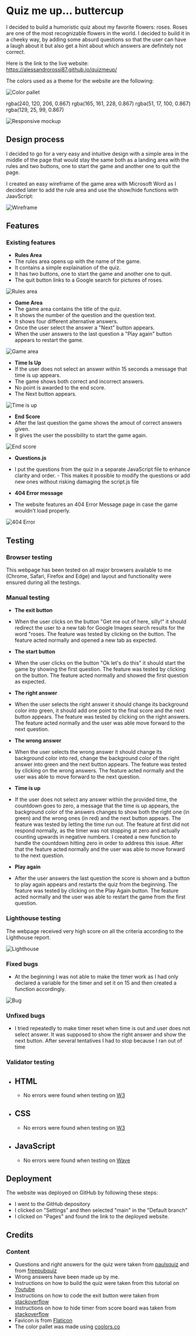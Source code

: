# Quiz me up... buttercup

I decided to build a humoristic quiz about my favorite flowers: roses. Roses are one of the most recognizable flowers in the world. I decided to build it in a cheeky way, by adding some absurd questions so that the user can have a laugh about it but also get a hint about which answers are definitely not correct.

Here is the link to the live website: <https://alessandrorossi87.github.io/quizmeup/>

The colors used as a theme for the website are the following:

![Color pallet](https://github.com/AlessandroRossi87/quizmeup/blob/main/assets/images/colors.png)

rgba(240, 120, 206, 0.867)
rgba(165, 161, 228, 0.867)
rgba(51, 17, 100, 0.867)
rgba(129, 25, 99, 0.867)

![Responsive mockup](https://github.com/AlessandroRossi87/quizmeup/blob/main/assets/images/mockup.png)

## Design process

I decided to go for a very easy and intuitive design with a simple area in the middle of the page that would stay the same both as a landing area with the rules and two buttons, one to start the game and another one to quit the page.

I created an easy wireframe of the game area with Microsoft Word as I decided later to add the rule area and use the show/hide functions with JaavScript:

![Wireframe](https://github.com/AlessandroRossi87/quizmeup/blob/main/assets/images/wireframe.png)

## Features

### Existing features

- **Rules Area**
- The rules area opens up with the name of the game.
- It contains a simple explaination of the quiz.
- It has two buttons, one to start the game and another one to quit.
- The quit button links to a Google search for pictures of roses.

![Rules area](https://github.com/AlessandroRossi87/quizmeup/blob/main/assets/images/rulearea.png)

- **Game Area**
- The game area contains the title of the quiz.
- It shows the number of the question and the question text.
- It shows four different alternative answers.
- Once the user select the answer a "Next" button appears.
- When the user answers to the last question a "Play again" button appears to restart the game.

![Game area](https://github.com/AlessandroRossi87/quizmeup/blob/main/assets/images/gamearea.png)

- **Time Is Up**
- If the user does not select an answer within 15 seconds a message that time is up appears.
- The game shows both correct and incorrect answers.
- No point is awarded to the end score.
- The Next button appears.

![Time is up](https://github.com/AlessandroRossi87/quizmeup/blob/main/assets/images/timeisup.png)

- **End Score**
- After the last question the game shows the amout of correct answers given.
- It gives the user the possibility to start the game again.

![End score](https://github.com/AlessandroRossi87/quizmeup/blob/main/assets/images/endscore.png)

- **Questions.js**
- I put the questions from the quiz in a separate JavaScript file to enhance clarity and order. - This makes it possible to modify the questions or add new ones without risking damaging the script.js file

- **404 Error message**
- The website features an 404 Error Message page in case the game wouldn't load properly.

![404 Error](https://github.com/AlessandroRossi87/quizmeup/blob/main/assets/images/404error.png)

## Testing

### Browser testing

This webpage has been tested on all major browsers available to me (Chrome, Safari, Firefox and Edge) and layout and functionality were ensured during all the testings.

### Manual testing

- **The exit button**
- When the user clicks on the button "Get me out of here, silly!" it should redirect the user to a new tab for Google Images search results for the word "roses. The feature was tested by clicking on the button. The feature acted normally and opened a new tab as expected.

- **The start button**
- When the user clicks on the button "Ok let's do this" it should start the game by showing the first question. The feature was tested by clicking on the button. The feature acted normally and showed the first question as expected.
  
- **The right answer**
- When the user selects the right answer it should change its background color into green, it should add one point to the final score and the next button appears. The feature was tested by clicking on the right answers. The feature acted normally and the user was able move forward to the next question.

- **The wrong answer**
- When the user selects the wrong answer it should change its background color into red, change the background color of the right answer into green and the next button appears. The feature was tested by clicking on the wrong answers. The feature acted normally and the user was able to move forward to the next question.

- **Time is up**
- If the user does not select any answer within the provided time, the countdown goes to zero, a message that the time is up appears, the background color of the answers changes to show both the right one (in green) and the wrong ones (in red) and the next button appears. The feature was tested by letting the time run out. The feature at first did not respond normally, as the timer was not stopping at zero and actually counting upwards in negative numbers. I created a new function to handle the countdown hitting zero in order to address this issue. After that the feature acted normally and the user was able to move forward to the next question.

- **Play again**
- After the user answers the last question the score is shown and a button to play again appears and restarts the quiz from the beginning. The feature was tested by clicking on the Play Again button. The feature acted normally and the user was able to restart the game from the first question.

### Lighthouse testing

The webpage received very high score on all the criteria according to the Lighthouse report.

![Lighthouse](https://github.com/AlessandroRossi87/quizmeup/blob/main/assets/images/lighthouse.png)

### Fixed bugs
- At the beginning I was not able to make the timer work as I had only declared a variable for the timer and set it on 15 and then created a function accordingly.
 
![Bug](https://github.com/AlessandroRossi87/quizmeup/blob/main/assets/images/timerbug.png)

### Unfixed bugs
- I tried repeatedly to make timer reset when time is out and user does not select answer. It was supposed to show the right answer and show the next button. After several tentatives I had to stop because I ran out of time

### Validator testing

- ## HTML
  - No errors were found when testing on [W3](https://validator.w3.org/nu/?doc=https%3A%2F%2Falessandrorossi87.github.io%2Fquizmeup%2F)

- ## CSS
  - No errors were found when testing on [W3](https://jigsaw.w3.org/css-validator/validator?uri=https%3A%2F%2Falessandrorossi87.github.io%2Fquizmeup%2F&profile=css3svg&usermedium=all&warning=1&vextwarning=&lang=en)

- ## JavaScript
  - No errors were found when testing on [Wave](https://wave.webaim.org/report#/https://alessandrorossi87.github.io/quizmeup/)

## Deployment

The website was deployed on GitHub by following these steps:

- I went to the GitHub depository
- I clicked on "Settings" and then selected "main" in the "Default branch"
- I clicked on "Pages" and found the link to the deployed website.

## Credits

### Content

- Questions and right answers for the quiz were taken from [paulsquiz](https://www.paulsquiz.com/other-quizzes-mainmenu-161/202-free-quiz-questions/27-other-trivia-quizzes/2140-roses-quiz-1) and from [freepubquiz](http://www.freepubquiz.co.uk/roses-quiz.html)
- Wrong answers have been made up by me.
- Instructions on how to build the quiz were taken from this tutorial on [Youtube](https://www.youtube.com/watch?v=PBcqGxrr9g8)
- Instructions on how to code the exit button were taken from [stackoverflow](https://stackoverflow.com/questions/57536070/how-to-make-button-open-a-link-in-new-tab-in-javascript)
- Instructions on how to hide timer from score board was taken from [stackoverflow](https://stackoverflow.com/questions/27207854/how-to-show-hide-a-span-using-javascript)
- Favicon is from [Flaticon](https://www.flaticon.com/free-icon/rose_1407574)
- The color pallet was made using [coolors.co](https://coolors.co/)
